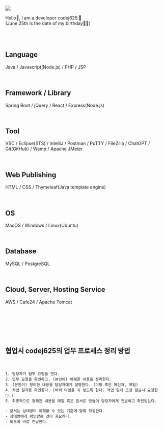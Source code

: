 <br />

<img src="https://capsule-render.vercel.app/api?type=wave&color=auto&height=300&section=header&text=codej625%20&fontSize=90" />

<br />

Hello👋, I am a developer codej625.🙂<br />
(June 25th is the date of my birthday🎂🎉)

<br /><br />

## Language
Java / Javascript(Node.js) / PHP / JSP

<br />

## Framework / Library
Spring Boot / jQuery / React / Express(Node.js)

<br />

## Tool
VSC / Eclipse(STS) / IntelliJ / Postman / PuTTY / FileZilla / ChatGPT / Git(GitHub) / Wamp / Apache JMeter

<br />

## Web Publishing
HTML / CSS / Thymeleaf(Java template engine)

<br />

## OS
MacOS / Windows / Linux(Ubuntu)

<br />

## Database
MySQL / PostgreSQL

<br />

## Cloud, Server, Hosting Service
AWS / Cafe24 / Apache Tomcat

<br /><br /><br /><br /><br />

## 협업시 codej625의 업무 프로세스 정리 방법

<br />

```
1. 담당자가 업무 요청을 한다.
2. 업무 요청을 확인하고, (본인이) 이해한 내용을 정리한다. 
3. (본인이) 정리한 내용을 담당자에게 설명한다. (미팅 혹은 메신저, 메일)
4. 작업 일자를 확인한다. (버퍼 타임을 꼭 넣도록 한다. 작업 일자 조정 필요시 요청한다.)
5. 최종적으로 정해진 내용을 메일 혹은 문서로 만들어 담당자에게 전달하고 확인받는다.

- 문서는 상대방이 이해할 수 있는 기준에 맞춰 작성한다.
- 상대방에게 확인받는 것이 중요하다.
- 되도록 바로 전달한다.
```
